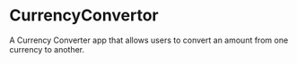 # CurrencyConvertor
A Currency Converter app that allows users to convert an amount from one currency to another.
